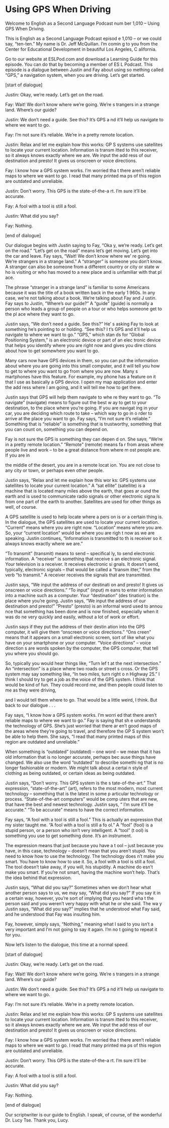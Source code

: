 # Using GPS When Driving

Welcome to English as a Second Language Podcast num ber 1,010 – Using GPS When Driving.

This is English as a Second Language Podcast episod e 1,010 – or we could say, “ten-ten.” My name is Dr. Jeff McQuillan. I’m comin g to you from the Center for Educational Development in beautiful Los Angeles, C alifornia.

Go to our website at ESLPod.com and download a Learning Guide for this episode. You can do that by becoming a member of ES L Podcast. This episode is a dialogue between Justin and Fay about using so mething called “GPS,” a navigation system, when you are driving. Let’s get started.

[start of dialogue]

Justin: Okay, we’re ready. Let’s get on the road.

Fay: Wait! We don’t know where we’re going. We’re s trangers in a strange land. Where’s our guide?

Justin: We don’t need a guide. See this? It’s GPS a nd it’ll help us navigate to where we want to go.

Fay: I’m not sure it’s reliable. We’re in a pretty remote location.

Justin: Relax and let me explain how this works: GP S systems use satellites to locate your current location. Information is transm itted to this receiver, so it always knows exactly where we are. We input the add ress of our destination and presto! It gives us onscreen or voice directions.

Fay: I know how a GPS system works. I’m worried tha t there aren’t reliable maps to where we want to go. I read that many printed ma ps of this region are outdated and unreliable.

Justin: Don’t worry. This GPS is the state-of-the-a rt. I’m sure it’ll be accurate.

Fay: A fool with a tool is still a fool.

Justin: What did you say?

Fay: Nothing.

 [end of dialogue]

Our dialogue begins with Justin saying to Fay, “Oka y, we’re ready. Let’s get on the road.” “Let’s get on the road” means let’s get moving. Let’s get into the car and leave. Fay says, “Wait! We don’t know where we’ re going. We’re strangers in a strange land.” A “stranger” is someone you don’t know. A stranger can also be someone from a different country or city or state w ho is visiting or who has moved to a new place and is unfamiliar with that pl ace.

The phrase “stranger in a strange land” is familiar  to some Americans because it was the title of a book written back in the early 1 960s. In any case, we’re not talking about a book. We’re talking about Fay and J ustin. Fay says to Justin, “Where’s our guide?” A “guide” (guide) is normally a person who leads a group of people on a tour or who helps someone get to the pl ace where they want to go.

Justin says, “We don’t need a guide. See this?” He’ s asking Fay to look at something he’s pointing to or holding. “See this? I t’s GPS and it’ll help us navigate to where we want to go.” “GPS,” which stan ds for “Global Positioning System,” is an electronic device or part of an elec tronic device that helps you identify where you are right now and gives you dire ctions about how to get somewhere you want to go.

Many cars now have GPS devices in them, so you can put the information about where you are going into this small computer, and it will tell you how to get to where you want to go from where you are now. Many s martphones have this feature. For example, my phone has a feature on it that I use as basically a GPS device. I open my map application and enter the add ress where I am going, and it will tell me how to get there.

Justin says that GPS will help them navigate to whe re they want to go. “To navigate” (navigate) means to figure out the best w ay to get to your destination, to the place where you’re going. If you are navigat ing in your car, you are deciding which route to take – which way to go in o rder to arrive at the place you want to go. Fay says, “I’m not sure it’s reliable.”  Something that is “reliable” is something that is trustworthy, something that you can count on, something you can depend on.

Fay is not sure the GPS is something they can depen d on. She says, “We’re in a pretty remote location.” “Remote” (remote) means fa r from areas where people live and work – to be a great distance from where m ost people are. If you are in

the middle of the desert, you are in a remote locat ion. You are not close to any city or town, or perhaps even other people.

Justin says, “Relax and let me explain how this wor ks: GPS systems use satellites to locate your current location.” A “sat ellite” (satellite) is a machine that is located many miles above the earth, that goes ar ound the earth and is used to communicate radio signals or other electronic signa ls from one part of the earth to another. Satellites are used for other things as  well, of course.

A GPS satellite is used to help locate where a pers on is or a certain thing is. In the dialogue, the GPS satellites are used to locate  your current location. “Current” means where you are right now. “Location”  means where you are. So, your “current location” would be where you are righ t now as we are speaking. Justin continues, “Information is transmitted to th is receiver so it always knows exactly where we are.”

“To transmit” (transmit) means to send – specifical ly, to send electronic information. A “receiver” is something that receive s an electronic signal. Your television is a receiver. It receives electronic si gnals. It doesn’t send, typically, electronic signals – that would be called a “transm itter,” from the verb “to transmit.” A receiver receives the signals that are  transmitted.

Justin says, “We input the address of our destinati on and presto! It gives us onscreen or voice directions.” “To input” (input) m eans to enter information into a machine such as a computer. Your “destination” (des tination) is the place where you’re going. Justin says, “We input the address of  our destination and presto!” “Presto” (presto) is an informal word used to annou nce that something has been done and is now finished, especially when it was do ne very quickly and easily, without a lot of work or effort.

Justin says if they put the address of their destin ation into the GPS computer, it will give them “onscreen or voice directions.” “Ons creen” means that it appears on a small electronic screen, sort of like what you  have on your smartphone or your computer. “Voice directions” – voice direction s are words spoken by the computer, the GPS computer, that tell you where you  should go.

So, typically you would hear things like, “Turn lef t at the next intersection.” An “intersection” is a place where two roads or street s cross. Or the GPS system may say something like, “In two miles, turn right o n Highway 25.” I think I should try to get a job as the voice of the GPS system. I think that would be kind of fun. They could record me, and then people could listen to me as they were driving,

and I would tell them where to go. That would be a little weird, I think. But back to our dialogue . . .

Fay says, “I know how a GPS system works. I’m worri ed that there aren’t reliable maps to where we want to go.” Fay is saying that sh e understands the technology of GPS. She’s just worried that there ar en’t good maps of the areas where they’re going to travel, and therefore the GP S system won’t be able to help them. She says, “I read that many printed maps  of this region are outdated and unreliable.”

When something is “outdated” (outdated) – one word – we mean that it has old information that is no longer accurate, perhaps bec ause things have changed. We also use the word “outdated” to describe somethi ng that is no longer fashionable or modern. We might talk about a certai n style of clothing as being outdated, or certain ideas as being outdated.

Justin says, “Don’t worry. This GPS system is the s tate-of-the-art.” That expression, “state-of-the-art” (art), refers to the  most modern, most current technology – something that is the latest in some p articular technology or process. “State-of-the-art computers” would be comp uters that are new, that have the best and newest technology. Justin says, “ I’m sure it’ll be accurate.” “To be accurate” means to have the correct information.

Fay says, “A fool with a tool is still a fool.” This is actually an expression that my sister taught me. “A fool with a tool is still a fo ol.” A “fool” (fool) is a stupid person, or a person who isn’t very intelligent. A “tool” (t ool) is something you use to get something done. It’s an instrument.

The expression means that just because you have a t ool – just because you have, in this case, technology – doesn’t mean that you aren’t stupid. You need to know how to use the technology. The technology does n’t make you smart. You have to know how to use it. So, a fool with a tool is still a fool. The tool doesn’t take away, if you will, his stupidity. A machine do esn’t make you smart. If you’re not smart, having the machine won’t help. That’s the idea behind that expression.

Justin says, “What did you say?” Sometimes when we don’t hear what another person says to us, we may say, “What did you say?” If you say it in a certain way, however, you’re sort of implying that you heard wha t the person said and you weren’t very happy with what he or she said. The wa y Justin says, “What did you say?” implies that he understood what Fay said, and  he understood that Fay was insulting him.

Fay, however, simply says, “Nothing,” meaning what I said to you isn’t a very important and I’m not going to say it again. I’m no t going to repeat it for you.

Now let’s listen to the dialogue, this time at a normal speed.

[start of dialogue]

Justin: Okay, we’re ready. Let’s get on the road.

Fay: Wait! We don’t know where we’re going. We’re s trangers in a strange land. Where’s our guide?

Justin: We don’t need a guide. See this? It’s GPS a nd it’ll help us navigate to where we want to go.

Fay: I’m not sure it’s reliable. We’re in a pretty remote location.

Justin: Relax and let me explain how this works: GP S systems use satellites to locate your current location. Information is transm itted to this receiver, so it always knows exactly where we are. We input the add ress of our destination and presto! It gives us onscreen or voice directions.

Fay: I know how a GPS system works. I’m worried tha t there aren’t reliable maps to where we want to go. I read that many printed ma ps of this region are outdated and unreliable.

Justin: Don’t worry. This GPS is the state-of-the-a rt. I’m sure it’ll be accurate.

Fay: A fool with a tool is still a fool.

Justin: What did you say?

Fay: Nothing.

[end of dialogue]

Our scriptwriter is our guide to English. I speak, of course, of the wonderful Dr. Lucy Tse. Thank you, Lucy.



